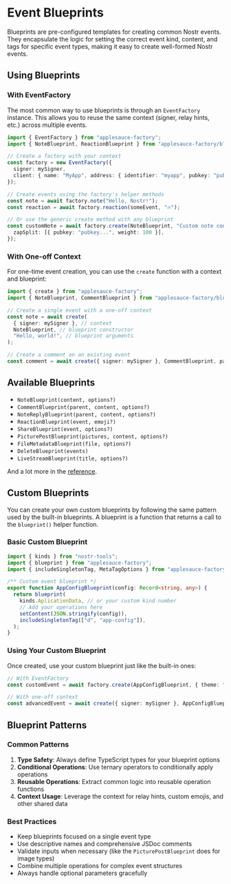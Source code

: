 # Event Blueprints

Blueprints are pre-configured templates for creating common Nostr events. They encapsulate the logic for setting the correct event kind, content, and tags for specific event types, making it easy to create well-formed Nostr events.

## Using Blueprints

### With EventFactory

The most common way to use blueprints is through an `EventFactory` instance. This allows you to reuse the same context (signer, relay hints, etc.) across multiple events.

```typescript
import { EventFactory } from "applesauce-factory";
import { NoteBlueprint, ReactionBlueprint } from "applesauce-factory/blueprints";

// Create a factory with your context
const factory = new EventFactory({
  signer: mySigner,
  client: { name: "MyApp", address: { identifier: "myapp", pubkey: "pubkey..." } },
});

// Create events using the factory's helper methods
const note = await factory.note("Hello, Nostr!");
const reaction = await factory.reaction(someEvent, "🔥");

// Or use the generic create method with any blueprint
const customNote = await factory.create(NoteBlueprint, "Custom note content #nostr", {
  zapSplit: [{ pubkey: "pubkey...", weight: 100 }],
});
```

### With One-off Context

For one-time event creation, you can use the `create` function with a context and blueprint:

```typescript
import { create } from "applesauce-factory";
import { NoteBlueprint, CommentBlueprint } from "applesauce-factory/blueprints";

// Create a single event with a one-off context
const note = await create(
  { signer: mySigner }, // context
  NoteBlueprint, // blueprint constructor
  "Hello, world!", // blueprint arguments
);

// Create a comment on an existing event
const comment = await create({ signer: mySigner }, CommentBlueprint, parentEvent, "Great post!");
```

## Available Blueprints

- `NoteBlueprint(content, options?)`
- `CommentBlueprint(parent, content, options?)`
- `NoteReplyBlueprint(parent, content, options?)`
- `ReactionBlueprint(event, emoji?)`
- `ShareBlueprint(event, options?)`
- `PicturePostBlueprint(pictures, content, options?)`
- `FileMetadataBlueprint(file, options?)`
- `DeleteBlueprint(events)`
- `LiveStreamBlueprint(title, options?)`

And a lot more in the [reference](https://hzrd149.github.io/applesauce/typedoc/modules/applesauce-factory.Blueprints.html).

## Custom Blueprints

You can create your own custom blueprints by following the same pattern used by the built-in blueprints. A blueprint is a function that returns a call to the `blueprint()` helper function.

### Basic Custom Blueprint

```typescript
import { kinds } from "nostr-tools";
import { blueprint } from "applesauce-factory";
import { includeSingletonTag, MetaTagOptions } from "applesauce-factory/operations";

/** Custom event blueprint */
export function AppConfigBlueprint(config: Record<string, any>) {
  return blueprint(
    kinds.AplicationData, // or your custom kind number
    // Add your operations here
    setContent(JSON.stringify(config)),
    includeSingletonTag(["d", "app-config"]),
  );
}
```

### Using Your Custom Blueprint

Once created, use your custom blueprint just like the built-in ones:

```typescript
// With EventFactory
const customEvent = await factory.create(AppConfigBlueprint, { theme: "light" });

// With one-off context
const advancedEvent = await create({ signer: mySigner }, AppConfigBlueprint, { theme: "light" });
```

## Blueprint Patterns

### Common Patterns

1. **Type Safety**: Always define TypeScript types for your blueprint options
2. **Conditional Operations**: Use ternary operators to conditionally apply operations
3. **Reusable Operations**: Extract common logic into reusable operation functions
4. **Context Usage**: Leverage the context for relay hints, custom emojis, and other shared data

### Best Practices

- Keep blueprints focused on a single event type
- Use descriptive names and comprehensive JSDoc comments
- Validate inputs when necessary (like the `PicturePostBlueprint` does for image types)
- Combine multiple operations for complex event structures
- Always handle optional parameters gracefully
